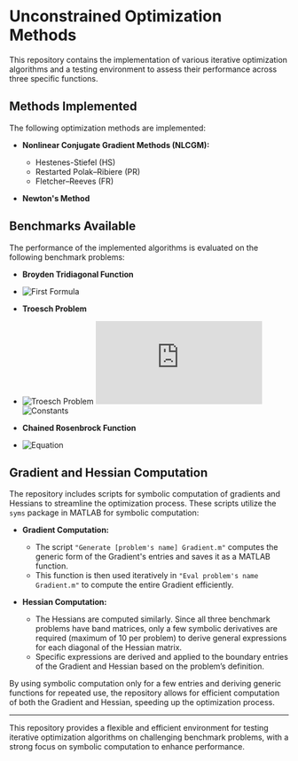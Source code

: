 # Unconstrained Optimization Methods

This repository contains the implementation of various iterative optimization algorithms and a testing environment to assess their performance across three specific functions.

## **Methods Implemented**
The following optimization methods are implemented:

- **Nonlinear Conjugate Gradient Methods (NLCGM):**
  - Hestenes-Stiefel (HS)
  - Restarted Polak–Ribiere (PR)
  - Fletcher–Reeves (FR)
  
- **Newton's Method**

## **Benchmarks Available**
The performance of the implemented algorithms is evaluated on the following benchmark problems:

- **Broyden Tridiagonal Function**
- ![First Formula](https://latex.codecogs.com/png.latex?F(x)%20=%20%5Cfrac{1}{2}%20%5Csum_%7Bk=1%7D%5E%7Bm%7D%20f_k%5E2(x)%2C%20%5Cquad%20f_k(x)%20=%20(3%20-%202x_k)x_k%20-%20x_%7Bk-1%7D%20-%202x_%7Bk+1%7D%20+%201)
- **Troesch Problem**
- ![Troesch Problem](https://latex.codecogs.com/png.latex?F(x)%20=%20%5Cfrac{1}{2}%20%5Csum_%7Bk=1%7D%5E%7Bn%7D%20f_k%5E2(x)%2C)
![fk1](https://latex.codecogs.com/png.latex?f_k(x)%20=%20%5Cbegin%7Bcases%7D%202x_k%20+%20%5Crho%20h%5E2%20%5Csinh(%5Crho%20x_k)%20-%20x_%7Bk+1%7D%2C%20&space;k%20=%201%2C%20%5C%5C%202x_k%20+%20%5Crho%20h%5E2%20%5Csinh(%5Crho%20x_k)%20-%20x_%7Bk-1%7D%20-%20x_%7Bk+1%7D%2C%20&space;1%20%3C%20k%20%3C%20n%2C%20%5C%5C%202x_k%20+%20%5Crho%20h%5E2%20%5Csinh(%5Crho%20x_k)%20-%20x_%7Bk-1%7D%20-%201%2C%20&space;k%20=%20n%2C%20%5Cend%7Bcases%7D)
![Constants](https://latex.codecogs.com/png.latex?%5Crho%20=%2010%2C%20%5Cquad%20h%20=%20%5Cfrac{1}{n+1})

- **Chained Rosenbrock Function** 
- ![Equation](https://latex.codecogs.com/png.latex?\sum_{i=2}^{n}\left[100\left(x_{i-1}^2-x_i\right)^2+\left(x_{i-1}-1\right)^2\right])

## **Gradient and Hessian Computation**
The repository includes scripts for symbolic computation of gradients and Hessians to streamline the optimization process. These scripts utilize the `syms` package in MATLAB for symbolic computation:

- **Gradient Computation:**
  - The script `"Generate [problem's name] Gradient.m"` computes the generic form of the Gradient's entries and saves it as a MATLAB function. 
  - This function is then used iteratively in `"Eval problem's name Gradient.m"` to compute the entire Gradient efficiently.

- **Hessian Computation:**
  - The Hessians are computed similarly. Since all three benchmark problems have band matrices, only a few symbolic derivatives are required (maximum of 10 per problem) to derive general expressions for each diagonal of the Hessian matrix.
  - Specific expressions are derived and applied to the boundary entries of the Gradient and Hessian based on the problem’s definition.

By using symbolic computation only for a few entries and deriving generic functions for repeated use, the repository allows for efficient computation of both the Gradient and Hessian, speeding up the optimization process.

---

This repository provides a flexible and efficient environment for testing iterative optimization algorithms on challenging benchmark problems, with a strong focus on symbolic computation to enhance performance.
